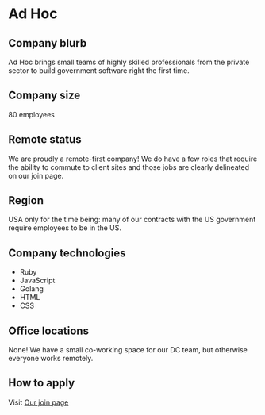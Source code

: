 # Ad Hoc

## Company blurb

Ad Hoc brings small teams of highly skilled professionals from the private sector to build government software right the first time.

## Company size

80 employees

## Remote status

We are proudly a remote-first company! We do have a few roles that require the ability to commute to client sites and those jobs are clearly delineated on our join page.

## Region

USA only for the time being: many of our contracts with the US government require employees to be in the US.

## Company technologies

- Ruby
- JavaScript
- Golang
- HTML
- CSS

## Office locations

None! We have a small co-working space for our DC team, but otherwise everyone works remotely.

## How to apply

Visit [Our join page](https://adhocteam.us/join/)
